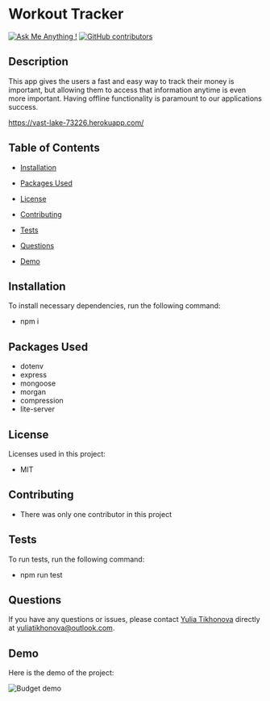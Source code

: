# Workout Tracker
[![Ask Me Anything !](https://img.shields.io/badge/Ask%20me-anything-1abc9c.svg)](https://github.com/yuliatikhonova/HW-18-Budget-Trackers)
[![GitHub contributors](https://img.shields.io/github/contributors/yuliatikhonova/HW-9-README-Generator.svg)](https://github.com/yuliatikhonova/HW-18-Budget-Trackers)

## Description

  This app gives the users a fast and easy way to track their money is important, but allowing them to access that information anytime is even more important. Having offline functionality is paramount to our applications success.

  https://vast-lake-73226.herokuapp.com/

## Table of Contents

  * [Installation](#installation)

  * [Packages Used](#usage) 

  * [License](#license)

  * [Contributing](#contributing)

  * [Tests](#tests)

  * [Questions](#questions)

  * [Demo](#GIF)

## Installation

  To install necessary dependencies, run the following command:
  
  * npm i

## Packages Used 

  * dotenv
  * express
  * mongoose
  * morgan
  * compression
  * lite-server

## License
  Licenses used in this project:

  * MIT 

## Contributing
  
  * There was only one contributor in this project 

## Tests
  To run tests, run the following command:
  
  * npm run test 
  

## Questions
  If you have any questions or issues, please contact [Yulia Tikhonova](undefined) directly at yuliatikhonova@outlook.com. 

## Demo
  Here is the demo of the project:

  ![Budget demo](https://user-images.githubusercontent.com/62128411/89725801-5a4e7800-d9c8-11ea-9de4-c866432e8efa.gif)
